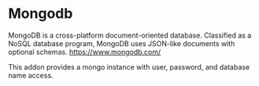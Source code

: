 # Mongodb

MongoDB is a cross-platform document-oriented database. Classified as a NoSQL database program, MongoDB uses JSON-like documents with optional schemas. https://www.mongodb.com/

This addon provides a mongo instance with user, password, and database name access.